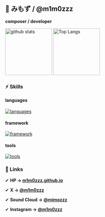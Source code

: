 ## 👋 みもず / @m1m0zzz

**composer / developer**

<p align="left"> 
  <img alt="github stats" height="150px" src="https://github-readme-stats.vercel.app/api?username=m1m0zzz&show_icons=ture&theme=transparent" />
  <img alt="Top Langs" height="150px" src="https://github-readme-stats.vercel.app/api/top-langs/?username=m1m0zzz&layout=compact&show_icons=true&theme=transparent" />
</p>

### ⚡ Skills

#### languages

[![languages](https://skillicons.dev/icons?i=ts,html,css,js,ruby,py,c,cpp)](https://skillicons.dev)

#### framework

[![framework](https://skillicons.dev/icons?i=react,nextjs,p5js,lit,rails,jest)](https://skillicons.dev)

#### tools

[![tools](https://skillicons.dev/icons?i=git,github,githubactions,vercel,firebase,vscode,figma,cmake,postgres)](https://skillicons.dev)


### 🔗 Links

✔︎ **HP -> [m1m0zzz.github.io](https://m1m0zzz.github.io/)**

✔︎ **X -> [@m1m0zzz](https://x.com/m1m0zzz)**

✔︎ **Sound Cloud -> [@mimozzz](https://soundcloud.com/mimozzz)**

✔︎ **Instagram -> [@m1m0zzz](https://www.instagram.com/m1m0zzz/)**
